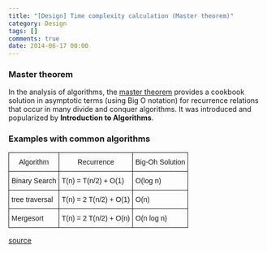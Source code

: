 ```yaml
---
title: "[Design] Time complexity calculation (Master theorem)"
category: Design
tags: []
comments: true
date: 2014-06-17 00:00
---
```



### Master theorem

In the analysis of algorithms, the [master theorem](http://en.wikipedia.org/wiki/Master_theorem) provides a cookbook solution in asymptotic terms (using Big O notation) for recurrence relations that occur in many divide and conquer algorithms. It was introduced and popularized by **Introduction to Algorithms**.

### Examples with common algorithms

<style type="text/css">
.tg  {border-collapse:collapse;border-spacing:0;}
.tg td{font-family:Arial, sans-serif;font-size:14px;padding:10px 5px;border-style:solid;border-width:1px;overflow:hidden;word-break:normal;}
.tg th{font-family:Arial, sans-serif;font-size:14px;font-weight:normal;padding:10px 5px;border-style:solid;border-width:1px;overflow:hidden;word-break:normal;}
</style>
<table class="tg">
  <tr>
    <th class="tg-031e">Algorithm</th>
    <th class="tg-031e">Recurrence</th>
    <th class="tg-031e">Big-Oh Solution</th>
  </tr>
  <tr>
    <td class="tg-031e">Binary Search</td>
    <td class="tg-031e">T(n) = T(n/2) + O(1)</td>
    <td class="tg-031e">O(log n)</td>
  </tr>
  <tr>
    <td class="tg-031e">tree traversal</td>
    <td class="tg-031e">T(n) = 2 T(n/2) + O(1)</td>
    <td class="tg-031e">O(n)</td>
  </tr>
  <tr>
    <td class="tg-031e">Mergesort</td>
    <td class="tg-031e">T(n) = 2 T(n/2) + O(n)</td>
    <td class="tg-031e">O(n log n)</td>
  </tr>
</table>

[source](http://www.cs.duke.edu/~ola/ap/recurrence.html)
